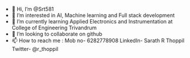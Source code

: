 - 👋 Hi, I’m @Srt581
- 👀 I’m interested in AI, Machine learning and Full stack development
- 🌱 I’m currently learning Applied Electronics and Instrumentation at College of Engineering Trivandrum
- 💞️ I’m looking to collaborate on github
- 📫 How to reach me : Mob no- 6282778908
                       LinkedIn- Sarath R Thoppil
                       Twitter- @r_thoppil

<!---
Srt581/Srt581 is a ✨ special ✨ repository because its `README.md` (this file) appears on your GitHub profile.
You can click the Preview link to take a look at your changes.
--->

